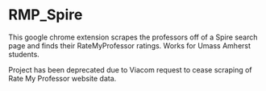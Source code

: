 # RMP_Spire

This google chrome extension scrapes the professors off of a Spire search page and finds their RateMyProfessor ratings. 
Works for Umass Amherst students.

Project has been deprecated due to Viacom request to cease scraping of Rate My Professor website data.
